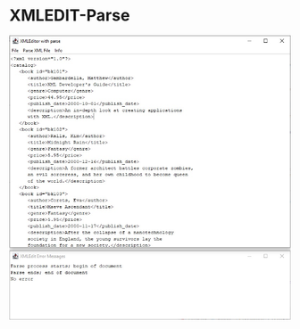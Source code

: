 # XMLEDIT-Parse

<p align="left">
<img width="650" src="https://github.com/ChrisKnapp/XMLDOMtransform/blob/main/XMEditor%20(Java).jpg"
<br/>
<p/>
